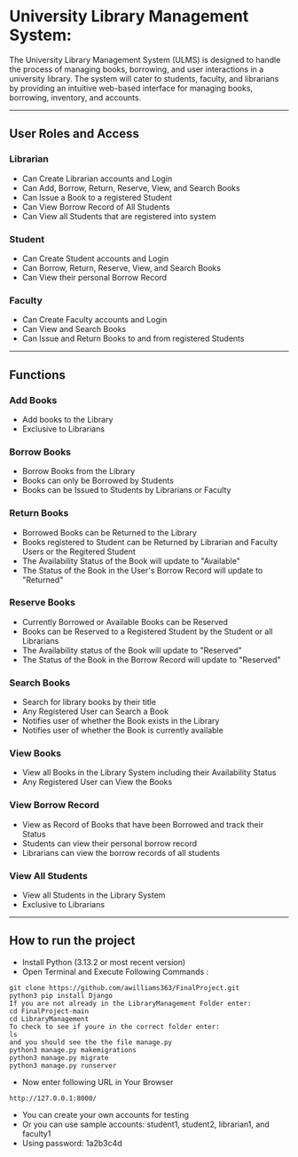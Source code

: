 # University Library Management System:
The University Library Management System (ULMS) is designed to handle the process of managing books, borrowing, and user interactions in a university library. The system will cater to students, faculty, and librarians by providing an intuitive web-based interface for managing books, borrowing, inventory, and accounts. 

---

## User Roles and Access

### Librarian
- Can Create Librarian accounts and Login
- Can Add, Borrow, Return, Reserve, View, and Search Books
- Can Issue a Book to a registered Student
- Can View Borrow Record of All Students
- Can View all Students that are registered into system

### Student
- Can Create Student accounts and Login
- Can Borrow, Return, Reserve, View, and Search Books
- Can View their personal Borrow Record


### Faculty
- Can Create Faculty accounts and Login
- Can View and Search Books
- Can Issue and Return Books to and from registered Students

---

## Functions

### Add Books
- Add books to the Library 
- Exclusive to Librarians 

### Borrow Books 
- Borrow Books from the Library 
- Books can only be Borrowed by Students 
- Books can be Issued to Students by Librarians or Faculty

### Return Books
- Borrowed Books can be Returned to the Library 
- Books registered to Student can be Returned by Librarian and Faculty Users or the Regitered Student
- The Availability Status of the Book will update to "Available" 
- The Status of the Book in the User's Borrow Record will update to "Returned" 

### Reserve Books
- Currently Borrowed or Available Books can be Reserved 
- Books can be Reserved to a Registered Student by the Student or all Librarians 
- The Availability status of the Book will update to "Reserved" 
- The Status of the Book in the Borrow Record will update to "Reserved" 

### Search Books
- Search for library books by their title 
- Any Registered User can Search a Book 
- Notifies user of whether the Book exists in the Library 
- Notifies user of whether the Book is currently available 

### View Books 
- View all Books in the Library System including their Availability Status 
- Any Registered User can View the Books

### View Borrow Record
- View as Record of Books that have been Borrowed and track their Status 
- Students can view their personal borrow record 
- Librarians can view the borrow records of all students 

### View All Students 
- View all Students in the Library System
- Exclusive to Librarians 

--- 

## How to run the project
- Install Python (3.13.2 or most recent version)
- Open Terminal and Execute Following Commands :
```
git clone https://github.com/awilliams363/FinalProject.git
python3 pip install Django 
If you are not already in the LibraryManagement Folder enter: 
cd FinalProject-main
cd LibraryManagement 
To check to see if youre in the correct folder enter: 
ls 
and you should see the the file manage.py 
python3 manage.py makemigrations
python3 manage.py migrate
python3 manage.py runserver
```
- Now enter following URL in Your Browser
```
http://127.0.0.1:8000/
```

- You can create your own accounts for testing 
- Or you can use sample accounts: student1, student2, librarian1, and faculty1 
- Using password: 1a2b3c4d